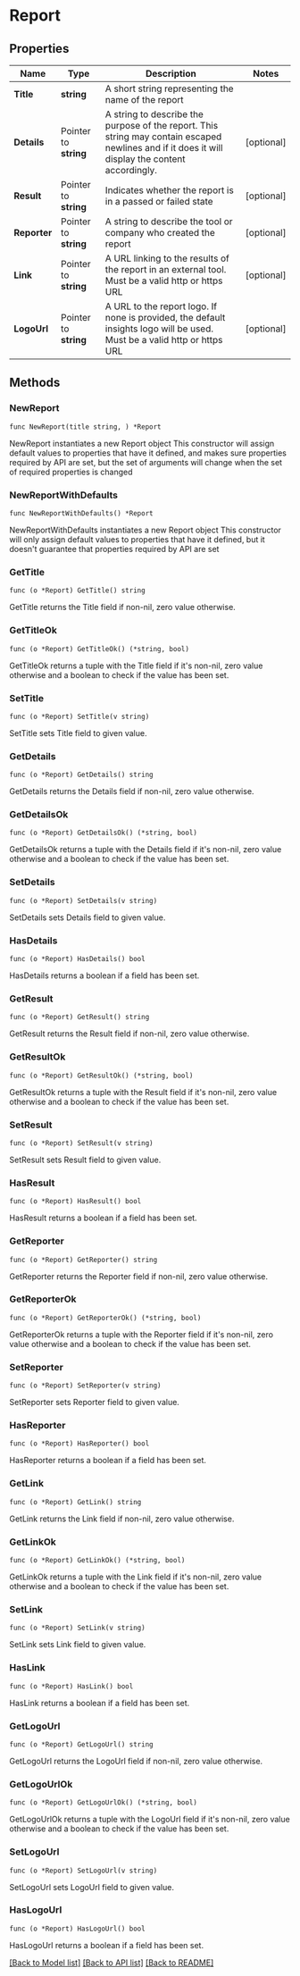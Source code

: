 # Report

## Properties

Name | Type | Description | Notes
------------ | ------------- | ------------- | -------------
**Title** | **string** | A short string representing the name of the report | 
**Details** | Pointer to **string** | A string to describe the purpose of the report. This string may contain escaped newlines and if it does it will display the content accordingly.  | [optional] 
**Result** | Pointer to **string** | Indicates whether the report is in a passed or failed state | [optional] 
**Reporter** | Pointer to **string** | A string to describe the tool or company who created the report | [optional] 
**Link** | Pointer to **string** | A URL linking to the results of the report in an external tool. Must be a valid http or https URL  | [optional] 
**LogoUrl** | Pointer to **string** | A URL to the report logo. If none is provided, the default insights logo will be used. Must be a valid http or https URL  | [optional] 

## Methods

### NewReport

`func NewReport(title string, ) *Report`

NewReport instantiates a new Report object
This constructor will assign default values to properties that have it defined,
and makes sure properties required by API are set, but the set of arguments
will change when the set of required properties is changed

### NewReportWithDefaults

`func NewReportWithDefaults() *Report`

NewReportWithDefaults instantiates a new Report object
This constructor will only assign default values to properties that have it defined,
but it doesn't guarantee that properties required by API are set

### GetTitle

`func (o *Report) GetTitle() string`

GetTitle returns the Title field if non-nil, zero value otherwise.

### GetTitleOk

`func (o *Report) GetTitleOk() (*string, bool)`

GetTitleOk returns a tuple with the Title field if it's non-nil, zero value otherwise
and a boolean to check if the value has been set.

### SetTitle

`func (o *Report) SetTitle(v string)`

SetTitle sets Title field to given value.


### GetDetails

`func (o *Report) GetDetails() string`

GetDetails returns the Details field if non-nil, zero value otherwise.

### GetDetailsOk

`func (o *Report) GetDetailsOk() (*string, bool)`

GetDetailsOk returns a tuple with the Details field if it's non-nil, zero value otherwise
and a boolean to check if the value has been set.

### SetDetails

`func (o *Report) SetDetails(v string)`

SetDetails sets Details field to given value.

### HasDetails

`func (o *Report) HasDetails() bool`

HasDetails returns a boolean if a field has been set.

### GetResult

`func (o *Report) GetResult() string`

GetResult returns the Result field if non-nil, zero value otherwise.

### GetResultOk

`func (o *Report) GetResultOk() (*string, bool)`

GetResultOk returns a tuple with the Result field if it's non-nil, zero value otherwise
and a boolean to check if the value has been set.

### SetResult

`func (o *Report) SetResult(v string)`

SetResult sets Result field to given value.

### HasResult

`func (o *Report) HasResult() bool`

HasResult returns a boolean if a field has been set.

### GetReporter

`func (o *Report) GetReporter() string`

GetReporter returns the Reporter field if non-nil, zero value otherwise.

### GetReporterOk

`func (o *Report) GetReporterOk() (*string, bool)`

GetReporterOk returns a tuple with the Reporter field if it's non-nil, zero value otherwise
and a boolean to check if the value has been set.

### SetReporter

`func (o *Report) SetReporter(v string)`

SetReporter sets Reporter field to given value.

### HasReporter

`func (o *Report) HasReporter() bool`

HasReporter returns a boolean if a field has been set.

### GetLink

`func (o *Report) GetLink() string`

GetLink returns the Link field if non-nil, zero value otherwise.

### GetLinkOk

`func (o *Report) GetLinkOk() (*string, bool)`

GetLinkOk returns a tuple with the Link field if it's non-nil, zero value otherwise
and a boolean to check if the value has been set.

### SetLink

`func (o *Report) SetLink(v string)`

SetLink sets Link field to given value.

### HasLink

`func (o *Report) HasLink() bool`

HasLink returns a boolean if a field has been set.

### GetLogoUrl

`func (o *Report) GetLogoUrl() string`

GetLogoUrl returns the LogoUrl field if non-nil, zero value otherwise.

### GetLogoUrlOk

`func (o *Report) GetLogoUrlOk() (*string, bool)`

GetLogoUrlOk returns a tuple with the LogoUrl field if it's non-nil, zero value otherwise
and a boolean to check if the value has been set.

### SetLogoUrl

`func (o *Report) SetLogoUrl(v string)`

SetLogoUrl sets LogoUrl field to given value.

### HasLogoUrl

`func (o *Report) HasLogoUrl() bool`

HasLogoUrl returns a boolean if a field has been set.


[[Back to Model list]](../README.md#documentation-for-models) [[Back to API list]](../README.md#documentation-for-api-endpoints) [[Back to README]](../README.md)


